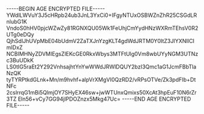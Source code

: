 -----BEGIN AGE ENCRYPTED FILE-----
YWdlLWVuY3J5cHRpb24ub3JnL3YxCi0+IFgyNTUxOSBWZnZhR25CSGdLRnlubG1K
VndoS0hHV0pjcWZwZy81RGNXQU05Wk1FeUhjCmYydHNzWXRmTEhsV0R2UTg0eDQy
QjhSdlJhUVpMbE04bUdmV2ZaTXJnYzgKLT4gdWdJRTM0Y0ItZ3JlYXNlICImIDxZ
NCBIMHNyZDVMIEgsZlEKcGE0RkxWbys3MTFtUlg0Vm8wbUYyNGM3UTNzc3BuUDkK
LS0tIG5raEt2Y292VnhsajhtYnYwWWdJRWlDQUY2bzI3Qmc1aG1JcmFBbTlaNzQK
tyTYRPtkdGLnk+Mn/m9hvhf+alpVrXMgVI0QzRD2/vRPsOTVe/Zk3pdFIb+DtNFc
2cslrrqG1mBi5QlmjOY7SHyEX46sw+jwWTUnxQmixs50XcAt3hpEuF10N6rZr3TZ
Eln56+vCy7GG94jlPDOZnzx5Mkg47Uc=
-----END AGE ENCRYPTED FILE-----
